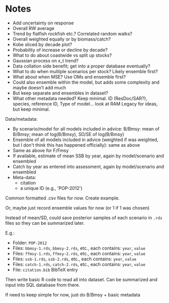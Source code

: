 # Notes

* Add uncertainty on response
* Overall RW average
* Trend by flatfish rockfish etc.? Correlated random walks?
* Overall weighted equally or by biomass/catch?
* Kobe sliced by decade plot?
* Probability of increase or decline by decade?
* What to do about coastwide vs split up stocks?
* Gaussian process on x_t trend?
* Data collation side benefit; get into a proper database eventually?
* What to do when multiple scenarios per stock? Likely ensemble first?
* What about when MSE? Use OMs and ensemble first?
* Could also ensemble within the model, but adds some complexity and maybe doesn’t add much
* But keep separate and ensembles in dataset?
* What other metadata needed? Keep minimal. ID (ResDoc/SAR?), species, reference ID, Type of model... look at RAM Legacy for ideas, but keep minimal.

Data/metadata:
* By scenario/model for all models included in advice: B/Bmsy: mean of B/Bmsy; mean of log(B/Bmsy), SD/SE of log(B/Bmsy)
* Ensemble of all models included in advice (weighted if was weighted, but I don't think this has happened officially): same as above
* Same as above for F/Fmsy
* If available, estimate of mean SSB by year, again by model/scenario and ensembled
* Catch by year as entered into assessment, again by model/scenario and ensembled
* Meta-data:
  - citation
  - a unique ID (e.g., 'POP-2012')
  
Common formatted .csv files for now. Create example.

Or, maybe just record ensemble values for now (or 1 if 1 was chosen)

Instead of mean/SD, could save posterior samples of each scenario in `.rds` files so they can be summarized later.

E.g.:
* Folder: `POP-2012`
* Files: `bbmsy-1.rds`, `bbmsy-2.rds`, etc., each contains: `year`, `value`
* Files: `ffmsy-1.rds`, `ffmsy-2.rds`, etc., each contains: `year`, `value`
* Files: `ssb-1.rds`, `ssb-2.rds`, etc., each contains: `year`, `value`
* Files: `catch-1.rds`, `catch-2.rds`, etc., each contains: `year`, `value`
* File:  `citation.bib` BibTeX entry

Then write basic R code to read all into dataset. Can be summarized and input into SQL database from there.

If need to keep simple for now, just do B/Bmsy + basic metadata
